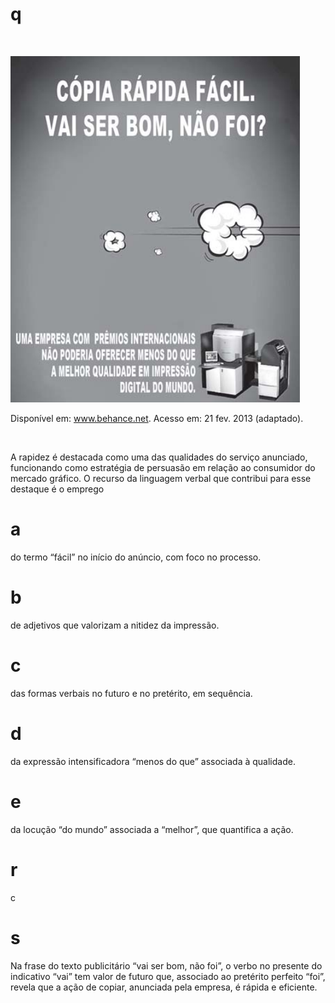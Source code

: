 # q
 

![](b085eaf1-5103-3cd1-fce6-2f52843d83fc.png)

Disponível em: www.behance.net. Acesso em: 21 fev. 2013 (adaptado).

 

A rapidez é destacada como uma das qualidades do serviço anunciado, funcionando como estratégia de persuasão em relação ao consumidor do mercado gráfico. O recurso da linguagem verbal que contribui para esse destaque é o emprego

# a
do termo “fácil” no início do anúncio, com foco no processo.

# b
de adjetivos que valorizam a nitidez da impressão.

# c
das formas verbais no futuro e no pretérito, em sequência.

# d
da expressão intensificadora “menos do que” associada à qualidade.

# e
da locução “do mundo” associada a “melhor”, que quantifica a ação.

# r
c

# s
Na frase do texto publicitário “vai ser bom, não foi”, o verbo no presente do indicativo “vai” tem valor de futuro que, associado ao pretérito perfeito “foi”, revela que a ação de copiar, anunciada pela empresa, é rápida e eficiente.
